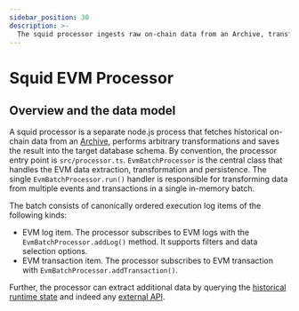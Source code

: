 ```yaml
---
sidebar_position: 30
description: >-
  The squid processor ingests raw on-chain data from an Archive, transforms it and saves into the target data store.
---
```


# Squid EVM Processor

## Overview and the data model

A squid processor is a separate node.js process that fetches historical on-chain data from an [Archive](/archives), performs arbitrary transformations and saves the result into the target database schema. By convention, the processor entry point is `src/processor.ts`. `EvmBatchProcessor` is the central class that handles the EVM data extraction, transformation and persistence. The single `EvmBatchProcessor.run()` handler is responsible for transforming data from multiple events and transactions in a single in-memory batch.

The batch consists of canonically ordered execution log items of the following kinds:

- EVM log item. The processor subscribes to EVM logs with the `EvmBatchProcessor.addLog()` method. It supports filters and data selection options.
- EVM transaction item. The processor subscribes to EVM transaction with `EvmBatchProcessor.addTransaction()`.

Further, the processor can extract additional data by querying the [historical runtime state](/develop-a-squid/evm-processor/storage-state-calls) and indeed any [external API](https://github.com/subsquid/squid-external-api-example).

